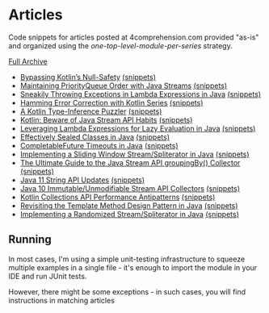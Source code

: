 # Articles
Code snippets for articles posted at 4comprehension.com provided "as-is" and organized using the _one-top-level-module-per-series_ strategy.

[Full Archive](https://4comprehension.com/archive/)

- [Bypassing Kotlin’s Null-Safety](https://4comprehension.com/kotlin-null-nonsafety/) [(snippets)](https://github.com/pivovarit/articles/tree/master/kotlin-null-nonsafety)
- [Maintaining PriorityQueue Order with Java Streams](https://4comprehension.com/maintaining-priorityqueue-order-with-java-streams/) [(snippets)](https://github.com/pivovarit/articles/tree/master/java-priorityqueue-stream-order)
- [Sneakily Throwing Exceptions in Lambda Expressions in Java](https://4comprehension.com/sneakily-throwing-exceptions-in-lambda-expressions-in-java/) [(snippets)](https://github.com/pivovarit/articles/tree/master/java-sneaky-throws-lambda)
- [Hamming Error Correction with Kotlin Series](https://4comprehension.com/hamming-error-correction-with-kotlin-part-1/) [(snippets)](https://github.com/pivovarit/articles/tree/master/hamming-error-correction)
- [A Kotlin Type-Inference Puzzler](https://4comprehension.com/kotlin-type-inference-puzzler/) [(snippets)](https://github.com/pivovarit/articles/tree/master/kotlin-type-inference)
- [Kotlin: Beware of Java Stream API Habits](https://4comprehension.com/kotlin-beware-of-java-stream-api-habits/) [(snippets)](https://github.com/pivovarit/articles/tree/master/kotlin-collections)
- [Leveraging Lambda Expressions for Lazy Evaluation in Java](https://4comprehension.com/leveraging-lambda-expressions-for-lazy-evaluation-in-java/) [(snippets)](https://github.com/pivovarit/articles/tree/master/java-lazy-initialization)
- [Effectively Sealed Classes in Java](https://4comprehension.com/effectively-sealed-classes-in-java/) [(snippets)](https://github.com/pivovarit/articles/tree/master/java-sealed-classes)
- [CompletableFuture Timeouts in Java](https://4comprehension.com/completablefuture-timeout/) [(snippets)](https://github.com/pivovarit/articles/tree/master/java-completable-future-timeouts)
- [Implementing a Sliding Window Stream/Spliterator in Java](https://4comprehension.com/sliding-window-stream-spliterator-in-java/) [(snippets)](https://github.com/pivovarit/articles/tree/master/java-sliding-window-stream)
- [The Ultimate Guide to the Java Stream API groupingBy() Collector](https://4comprehension.com/the-ultimate-guide-to-the-java-stream-api-groupingby-collector) [(snippets)](https://github.com/pivovarit/articles/tree/master/java-advanced-groupingby)
- [Java 11 String API Updates](https://4comprehension.com/java-11-string-api-updates) [(snippets)](https://github.com/pivovarit/articles/tree/master/java-11-string-api-updates)
- [Java 10 Immutable/Unmodifiable Stream API Collectors](http://4comprehension.com/java-immutable-unmodifiable-stream-api-collectors) [(snippets)](https://github.com/pivovarit/articles/tree/master/java-immutable-collectors)
- [Kotlin Collections API Performance Antipatterns](https://4comprehension.com/kotlin-collections-api-performance-antipatterns/) [(snippets)](https://github.com/pivovarit/articles/tree/master/kotlin-collections)
- [Revisiting the Template Method Design Pattern in Java](https://4comprehension.com/revisiting-the-template-method-design-pattern-in-java/) [(snippets)](https://github.com/pivovarit/articles/tree/master/java-design-patterns/src/main/java/com/pivovarit/template_method)
- [Implementing a Randomized Stream/Spliterator in Java](https://4comprehension.com/implementing-a-randomized-stream-spliterator-in-java/) [(snippets)](https://github.com/pivovarit/articles/tree/master/java-random-stream)

## Running 
In most cases, I'm using a simple unit-testing infrastructure to squeeze multiple examples in a single file - it's enough to import the module in your IDE and run JUnit tests.

However, there might be some exceptions - in such cases, you will find instructions in matching articles
